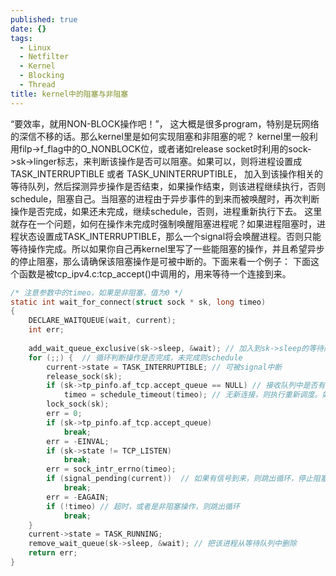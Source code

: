 ```yaml
---
published: true
date: {}
tags:
  - Linux
  - Netfilter
  - Kernel
  - Blocking
  - Thread
title: kernel中的阻塞与非阻塞
---
```


“要效率，就用NON-BLOCK操作吧！”， 这大概是很多program，特别是玩网络的深信不移的话。那么kernel里是如何实现阻塞和非阻塞的呢？
kernel里一般利用filp->f_flag中的O_NONBLOCK位，或者诸如release socket时利用的sock->sk->linger标志，来判断该操作是否可以阻塞。如果可以，则将进程设置成TASK_INTERRUPTIBLE 或者 TASK_UNINTERRUPTIBLE， 加入到该操作相关的等待队列，然后探测异步操作是否结束，如果操作结束，则该进程继续执行，否则schedule，阻塞自己。当阻塞的进程由于异步事件的到来而被唤醒时，再次判断操作是否完成，如果还未完成，继续schedule，否则，进程重新执行下去。
这里就存在一个问题，如何在操作未完成时强制唤醒阻塞进程呢？如果进程阻塞时，进程状态设置成TASK_INTERRUPTIBLE，那么一个signal将会唤醒进程。否则只能等待操作完成。所以如果你自己再kernel里写了一些能阻塞的操作，并且希望异步的停止阻塞，那么请确保该阻塞操作是可被中断的。下面来看一个例子：
下面这个函数是被tcp_ipv4.c:tcp_accept()中调用的，用来等待一个连接到来。

``` C
/* 注意参数中的timeo，如果是非阻塞，值为0 */
static int wait_for_connect(struct sock * sk, long timeo)
{
    DECLARE_WAITQUEUE(wait, current);
    int err;
 
    add_wait_queue_exclusive(sk->sleep, &wait); // 加入到sk->sleep的等待队列上，准备阻塞。
    for (;;) {  // 循环判断操作是否完成，未完成则schedule
        current->state = TASK_INTERRUPTIBLE; // 可被signal中断
        release_sock(sk);
        if (sk->tp_pinfo.af_tcp.accept_queue == NULL) // 接收队列中是否有新连接？
            timeo = schedule_timeout(timeo); // 无新连接，则执行重新调度。如果timeo==0 schedule_timeout的行为类似schedule，但是进程确被重新放入running task队列中，等待运行，所以会被快速的执行。
        lock_sock(sk);
        err = 0;
        if (sk->tp_pinfo.af_tcp.accept_queue)
            break;
        err = -EINVAL;
        if (sk->state != TCP_LISTEN)
            break;
        err = sock_intr_errno(timeo);
        if (signal_pending(current))  // 如果有信号到来，则跳出循环，停止阻塞
            break;
        err = -EAGAIN;
        if (!timeo) // 超时，或者是非阻塞操作，则跳出循环
            break;
    }
    current->state = TASK_RUNNING;
    remove_wait_queue(sk->sleep, &wait); // 把该进程从等待队列中删除
    return err;
}
```
